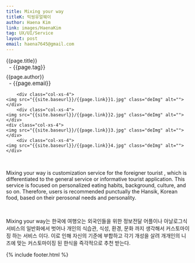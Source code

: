 ```yaml
---
title: Mixing your way
titleK: 믹씽유얼웨이
author: Haena Kim
link: images/HaenaKim
tag: UX/UI/Service
layout: post
email: haena7645@gmail.com
---	
```


<div class="container">

<div class="deDep">
{{page.title}}<br>
<p style="font-size:15px; margin:0px; padding:0px 0px 0px 8px; margin:0px 0px 8px 0px;">- {{page.tag}}</p>
{{page.author}}<br>
<p style="font-size:15px; margin:0px; padding:0px 0px 0px 8px;">- {{page.email}}</p>
</div>


<div class="row" class="imgcolor">
	
		<div class="col-xs-4">
	<img src="{{site.baseurl}}/{{page.link}}1.jpg" class="deImg" alt=""></div>
		<div class="col-xs-4">
	<img src="{{site.baseurl}}/{{page.link}}2.jpg" class="deImg" alt=""></div>
	<div class="col-xs-4">
	<img src="{{site.baseurl}}/{{page.link}}3.jpg" class="deImg" alt=""></div>
		<div class="col-xs-4">
	<img src="{{site.baseurl}}/{{page.link}}4.jpg" class="deImg" alt=""></div>
	
</div>
<br>

<div class="det lato">



Mixing your way is customization service for the foreigner tourist , which is differentiated to the general service or informative tourist application. This service is focused on personalized eating habits, background, culture, and so on. Therefore, users is recommended punctually the Hansik, Korean food, based on their perosonal needs and personality.



</div>

<br>

<div class="noto">

Mixing your way는 한국에 여행오는 외국인들을 위한 정보전달 어플이나 아날로그식 서비스의 일반화에서 벗어나 개인의 식습관, 식성, 환경, 문화 까지 생각해서 커스토마이징 하는 서비스 이다. 이로 인해 자신의 기준에 부합하고 각기 개성을 살려 개개인의 니즈에 맞는 커스토마이징 된 한식을 즉각적으로 추천 받는다.



</div>
{% include footer.html %} 
